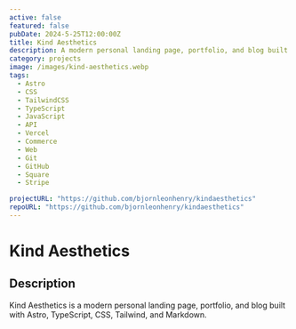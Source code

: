 ```yaml
---
active: false
featured: false
pubDate: 2024-5-25T12:00:00Z
title: Kind Aesthetics
description: A modern personal landing page, portfolio, and blog built with Astro, TypeScript, CSS, Tailwind, and Markdown.
category: projects
image: /images/kind-aesthetics.webp
tags:
  - Astro
  - CSS
  - TailwindCSS
  - TypeScript
  - JavaScript
  - API
  - Vercel
  - Commerce
  - Web
  - Git
  - GitHub
  - Square
  - Stripe

projectURL: "https://github.com/bjornleonhenry/kindaesthetics"
repoURL: "https://github.com/bjornleonhenry/kindaesthetics"
---
```


# Kind Aesthetics

## Description

Kind Aesthetics is a modern personal landing page, portfolio, and blog built with Astro, TypeScript, CSS, Tailwind, and Markdown.
